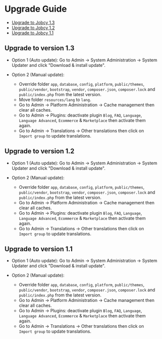 # Upgrade Guide

- [Upgrade to Jobcy 1.3](#version_1_3)
- [Upgrade to Jobcy 1.2](#version_1_2)
- [Upgrade to Jobcy 1.1](#version_1_1)

<a name="version_1_3"></a>
## Upgrade to version 1.3

- Option 1 (Auto update): Go to Admin -> System Administration -> System Updater and click "Download & install update".

- Option 2 (Manual update):
    - Override folder `app`, `database`, `config`, `platform`, `public/themes`, `public/vendor`, `bootstrap`, `vendor`, `composer.json`, `composer.lock` and `public/index.php` from the latest version.
    - Move folder `resources/lang` to `lang`.
    - Go to Admin -> Platform Administration -> Cache management then clear all caches.
    - Go to Admin -> Plugins: deactivate plugin `Blog`, `FAQ`, `Language`, `Language Advanced`, `Ecommerce` & `Marketplace` then activate them again.
    - Go to Admin -> Translations -> Other translations then click on `Import group` to update translations.

<a name="version_1_2"></a>
## Upgrade to version 1.2

- Option 1 (Auto update): Go to Admin -> System Administration -> System Updater and click "Download & install update".

- Option 2 (Manual update):
  - Override folder `app`, `database`, `config`, `platform`, `public/themes`, `public/vendor`, `bootstrap`, `vendor`, `composer.json`, `composer.lock` and `public/index.php` from the latest version.
  - Go to Admin -> Platform Administration -> Cache management then clear all caches.
  - Go to Admin -> Plugins: deactivate plugin `Blog`, `FAQ`, `Language`, `Language Advanced`, `Ecommerce` & `Marketplace` then activate them again.
  - Go to Admin -> Translations -> Other translations then click on `Import group` to update translations.


<a name="version_1_1"></a>
## Upgrade to version 1.1

- Option 1 (Auto update): Go to Admin -> System Administration -> System Updater and click "Download & install update".

- Option 2 (Manual update):
    - Override folder `app`, `database`, `config`, `platform`, `public/themes`, `public/vendor`, `bootstrap`, `vendor`, `composer.json`, `composer.lock` and `public/index.php` from the latest version.
    - Go to Admin -> Platform Administration -> Cache management then clear all caches.
    - Go to Admin -> Plugins: deactivate plugin `Blog`, `FAQ`, `Language`, `Language Advanced`, `Ecommerce` & `Marketplace` then activate them again.
    - Go to Admin -> Translations -> Other translations then click on `Import group` to update translations.
